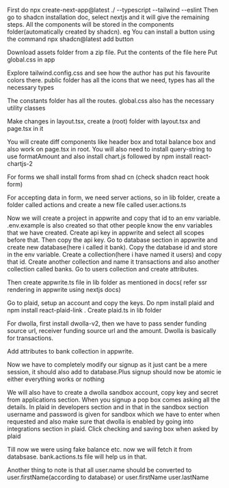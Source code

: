 First do  npx create-next-app@latest ./ --typescript --tailwind --eslint
Then go to shadcn installation doc, select nextjs and it will give the remaining steps.
All the components will be stored in the components folder(automatically created by shadcn). eg You can install a button using the command
npx shadcn@latest add button

Download assets folder from a zip file. Put the contents of the file here
Put global.css in app

Explore tailwind.config.css and see how the author has put his favourite colors there. public folder has all the icons that we need, types has all the necessary types

The constants folder has all the routes. global.css also has the necessary utility classes

Make changes in layout.tsx, create a (root) folder with layout.tsx and page.tsx in it

You will create diff components like header box and total balance box and also work on page.tsx in root. You will also need to install query-string to use formatAmount and also install chart.js followed by npm install react-chartjs-2

For forms we shall install forms from shad cn (check shadcn react hook form)

For accepting data in form, we need server actions, so in lib folder, create a folder called actions and create a new file called user.actions.ts

Now we will create a project in appwrite and copy that id to an env variable. .env.example is also created so that other people know the env variables that we have created. Create api key in appwrite and select all scopes before that. Then copy the api key.
Go to database section in appwrite and create new database(here i called it bank). Copy the database id and store in the env variable. Create a collection(here i have named it users) and copy that id. Create another collection and name it transactions and also another collection called banks. Go to users collection and create  attributes.

Then create appwrite.ts file in lib folder as mentioned in docs( refer ssr rendering in appwrite using nextjs docs)

Go to plaid, setup an account and copy the keys. Do npm install plaid and npm install react-plaid-link . Create plaid.ts in lib folder

For dwolla, first install dwolla-v2, then we have to pass sender funding source url, receiver funding source url and the amount. Dwolla is basically for transactions.

Add attributes to bank collection in appwrite. 

Now we have to completely modify our signup as it just cant be a mere session, it should also add to database.Plus signup should now be atomic ie either everything works or nothing

We will also have to create a dwolla sandbox account, copy key and secret from applications section. When you signup a pop box comes asking all the details. In plaid in developers section and in that in the sandbox section username and password is given for sandbox which we have to enter when requested and also make sure that dwolla is enabled by going into integrations section in plaid. Click checking and saving box when asked by plaid

Till now we were using fake balance etc. now we will fetch it from databsase. bank.actions.ts file will help us in that.

Another thing to note is that all user.name should be converted to user.firstName(according to database) or user.firstName user.lastName